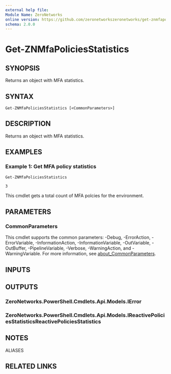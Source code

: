 ```yaml
---
external help file:
Module Name: ZeroNetworks
online version: https://github.com/zeronetworkszeronetworks/get-znmfapoliciesstatistics
schema: 2.0.0
---
```


# Get-ZNMfaPoliciesStatistics

## SYNOPSIS
Returns an object with MFA statistics.

## SYNTAX

```
Get-ZNMfaPoliciesStatistics [<CommonParameters>]
```

## DESCRIPTION
Returns an object with MFA statistics.

## EXAMPLES

### Example 1: Get MFA policy statistics
```powershell
Get-ZNMfaPoliciesStatistics
```

```output
3
```

This cmdlet gets a total count of MFA polcies for the environment.

## PARAMETERS

### CommonParameters
This cmdlet supports the common parameters: -Debug, -ErrorAction, -ErrorVariable, -InformationAction, -InformationVariable, -OutVariable, -OutBuffer, -PipelineVariable, -Verbose, -WarningAction, and -WarningVariable. For more information, see [about_CommonParameters](http://go.microsoft.com/fwlink/?LinkID=113216).

## INPUTS

## OUTPUTS

### ZeroNetworks.PowerShell.Cmdlets.Api.Models.IError

### ZeroNetworks.PowerShell.Cmdlets.Api.Models.IReactivePoliciesStatisticsReactivePoliciesStatistics

## NOTES

ALIASES

## RELATED LINKS

